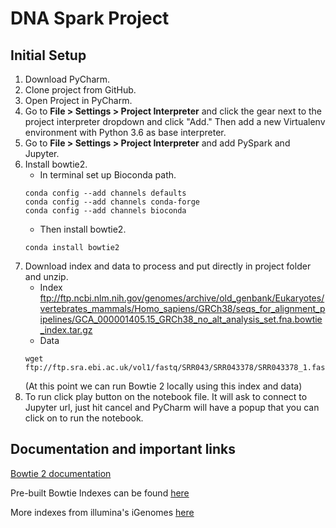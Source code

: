 # DNA Spark Project
## Initial Setup
1. Download PyCharm.
2. Clone project from GitHub.
3. Open Project in PyCharm.
4. Go to **File > Settings > Project Interpreter** and click the gear next to the project interpreter dropdown and click "Add." Then add a new Virtualenv environment with Python 3.6 as base interpreter.
4. Go to **File > Settings > Project Interpreter** and add PySpark and Jupyter.
5. Install bowtie2.
    * In terminal set up Bioconda path.
    ```
    conda config --add channels defaults
    conda config --add channels conda-forge
    conda config --add channels bioconda
    ```
    * Then install bowtie2.
    ```
    conda install bowtie2
    ```
6. Download index and data to process and put directly in project folder and unzip.
    * Index
ftp://ftp.ncbi.nlm.nih.gov/genomes/archive/old_genbank/Eukaryotes/vertebrates_mammals/Homo_sapiens/GRCh38/seqs_for_alignment_pipelines/GCA_000001405.15_GRCh38_no_alt_analysis_set.fna.bowtie_index.tar.gz
    * Data
    ```
    wget ftp://ftp.sra.ebi.ac.uk/vol1/fastq/SRR043/SRR043378/SRR043378_1.fastq.gz
    ```
    (At this point we can run Bowtie 2 locally using this index and data)
6. To run click play button on the notebook file. It will ask to connect to Jupyter url, just hit cancel and PyCharm 
will have a popup that you can click on to run the notebook.

## Documentation and important links
[Bowtie 2 documentation](http://bowtie-bio.sourceforge.net/bowtie2/manual.shtml#introduction)

Pre-built Bowtie Indexes can be found [here](http://bowtie-bio.sourceforge.net/bowtie2/index.shtml)

More indexes from illumina's iGenomes [here](https://support.illumina.com/sequencing/sequencing_software/igenome.html)
